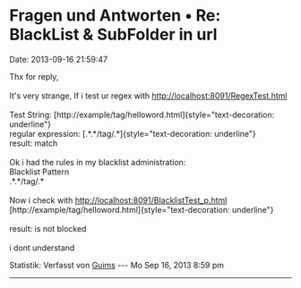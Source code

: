 Fragen und Antworten • Re: BlackList & SubFolder in url
=======================================================

Date: 2013-09-16 21:59:47

Thx for reply,\
\
It\'s very strange, If i test ur regex with
<http://localhost:8091/RegexTest.html>\
\
Test String:
[http://example/tag/helloword.html]{style="text-decoration: underline"}\
regular expression:
[.\*.\*/tag/.\*]{style="text-decoration: underline"}\
result: match\
\
Ok i had the rules in my blacklist administration:\
Blacklist Pattern\
.\*.\*/tag/.\*\
\
Now i check with <http://localhost:8091/BlacklistTest_p.html>\
[http://example/tag/helloword.html]{style="text-decoration: underline"}\
\
result: is not blocked\
\
i dont understand

Statistik: Verfasst von
[Guims](http://forum.yacy-websuche.de/memberlist.php?mode=viewprofile&u=8995)
--- Mo Sep 16, 2013 8:59 pm

------------------------------------------------------------------------
